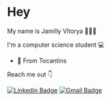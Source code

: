 # Hey
My name is Jamilly Vitorya 👩🇧🇷

I'm a computer science student 💻

-   📍  From Tocantins

Reach me out 👇

[
![Linkedin Badge](https://img.shields.io/badge/-Jamilly%20Vitorya-FF8000?style=flat-square&logo=Linkedin&logoColor=white&link=https://www.linkedin.com/in/jamilly-barbosa/)](https://www.linkedin.com/in/jamilly-barbosa/) [
![Gmail Badge](https://img.shields.io/badge/-jamillyvitorya.barbosa@gmail.com-FF8000?style=flat-square&logo=Gmail&logoColor=white&link=mailto:jamillyvitorya.barbosa@gmail.com)](mailto:jamillyvitorya.barbosa@gmail.com)
